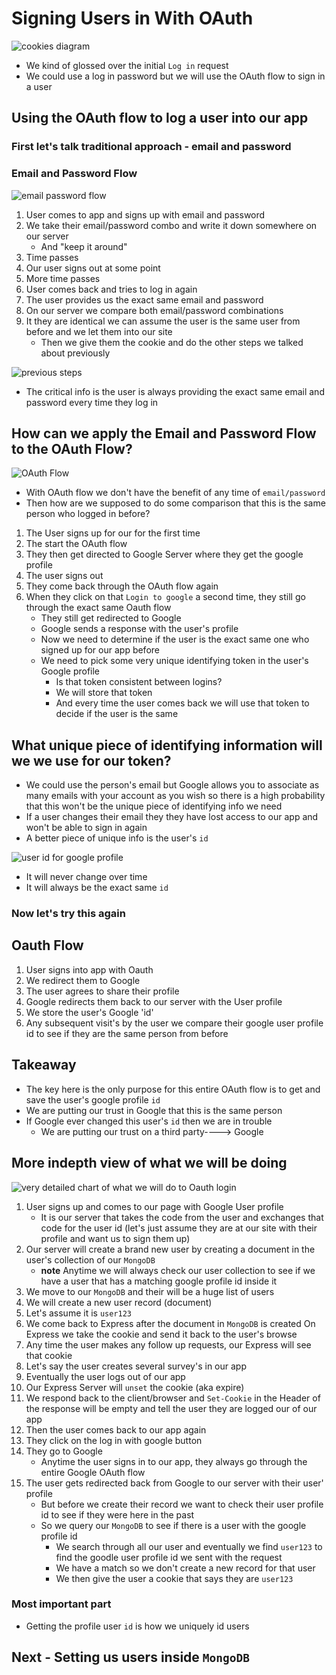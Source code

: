# Signing Users in With OAuth
![cookies diagram](https://i.imgur.com/r09Y6ba.png)

* We kind of glossed over the initial `Log in` request
* We could use a log in password but we will use the OAuth flow to sign in a user

## Using the OAuth flow to log a user into our app

### First let's talk traditional approach - email and password

### Email and Password Flow
![email password flow](https://i.imgur.com/Q6gDN8z.png)

1. User comes to app and signs up with email and password
2. We take their email/password combo and write it down somewhere on our server
    * And "keep it around"
3. Time passes
4. Our user signs out at some point
5. More time passes
6. User comes back and tries to log in again
7. The user provides us the exact same email and password
8. On our server we compare both email/password combinations
9. It they are identical we can assume the user is the same user from before and we let them into our site
    * Then we give them the cookie and do the other steps we talked about previously

![previous steps](https://i.imgur.com/9CdmGbl.png)

* The critical info is the user is always providing the exact same email and password every time they log in

## How can we apply the Email and Password Flow to the OAuth Flow?
![OAuth Flow](https://i.imgur.com/7TTpLWQ.png)

* With OAuth flow we don't have the benefit of any time of `email/password`
* Then how are we supposed to do some comparison that this is the same person who logged in before?

1. The User signs up for our for the first time
2. The start the OAuth flow
3. They then get directed to Google Server where they get the google profile
4. The user signs out
5. They come back through the OAuth flow again
6. When they click on that `Login to google` a second time, they still go through the exact same Oauth flow
    * They still get redirected to Google
    * Google sends a response with the user's profile
    * Now we need to determine if the user is the exact same one who signed up for our app before
    * We need to pick some very unique identifying token in the user's Google profile
        - Is that token consistent between logins?
        - We will store that token
        - And every time the user comes back we will use that token to decide if the user is the same

## What unique piece of identifying information will we we use for our token?
* We could use the person's email but Google allows you to associate as many emails with your account as you wish so there is a high probability that this won't be the unique piece of identifying info we need
* If a user changes their email they they have lost access to our app and won't be able to sign in again
* A better piece of unique info is the user's `id`

![user id for google profile](https://i.imgur.com/hIJDnCU.png)

* It will never change over time
* It will always be the exact same `id`

### Now let's try this again

## Oauth Flow
1. User signs into app with Oauth
2. We redirect them to Google
3. The user agrees to share their profile
4. Google redirects them back to our server with the User profile
5. We store the user's Google 'id'
6. Any subsequent visit's by the user we compare their google user profile id to see if they are the same person from before

## Takeaway
* The key here is the only purpose for this entire OAuth flow is to get and save the user's google profile `id`
* We are putting our trust in Google that this is the same person
* If Google ever changed this user's `id` then we are in trouble
    - We are putting our trust on a third party----> Google

## More indepth view of what we will be doing
![very detailed chart of what we will do to Oauth login](https://i.imgur.com/6miphWm.png)

1. User signs up and comes to our page with Google User profile
    * It is our server that takes the code from the user and exchanges that code for the user id (let's just assume they are at our site with their profile and want us to sign them up)
2. Our server will create a brand new user by creating a document in the user's collection of our `MongoDB`
    * **note** Anytime we will always check our user collection to see if we have a user that has a matching google profile id inside it
3. We move to our `MongoDB` and their will be a huge list of users
4. We will create a new user record (document)
5. Let's assume it is `user123`
6. We come back to Express after the document in `MongoDB` is created
    On Express we take the cookie and send it back to the user's browse
7. Any time the user makes any follow up requests, our Express will see that cookie
8. Let's say the user creates several survey's in our app
9. Eventually the user logs out of our app
10. Our Express Server will `unset` the cookie (aka expire)
11. We respond back to the client/browser and `Set-Cookie` in the Header of the response will be empty and tell the user they are logged our of our app
12. Then the user comes back to our app again
13. They click on the log in with google button
14. They go to Google
    * Anytime the user signs in to our app, they always go through the entire Google OAuth flow
15. The user gets redirected back from Google to our server with their user' profile
    * But before we create their record we want to check their user profile id to see if they were here in the past
    * So we query our `MongoDB` to see if there is a user with the google profile id
        - We search through all our user and eventually we find `user123` to find the goodle user profile id we sent with the request
        - We have a match so we don't create a new record for that user
        - We then give the user a cookie that says they are `user123`

### Most important part
* Getting the profile user `id` is how we uniquely id users

## Next - Setting us users inside `MongoDB`
